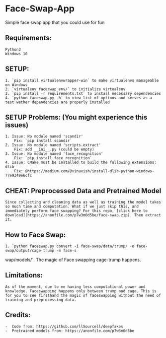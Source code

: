 # Face-Swap-App
Simple face swap app that you could use for fun

## Requirements:
    Python3
    Windows 10

## SETUP:
    1. `pip install virtualenvwrapper-win` to make virtualenvs manageable on Windows
    2. `virtualenv faceswap_env/` to initialize virtualenv
    3. `pip install -r requirements.txt` to install necessary dependencies
    4. `python faceswap.py -h` to view list of options and serves as a test wether dependencies are properly installed

## SETUP Problems: (You might experience this issues)
    1. Issue: No module named 'scandir'
        Fix: `pip install scandir`
    2. Issue: No module named 'scripts.extract'
        Fix: add __ini__.py (could be empty)
    3. Issue: No module named 'face_recognition'
        Fix: `pip install face_recognition`
    4. Issue: CMake must be installed to build the following extensions: dlib
        Fix: @https://medium.com/@vinuvish/install-dlib-python-windows-77e9349e6cfc

## CHEAT: Preprocessed Data and Pretrained Model
    Since collecting and cleaning data as well as training the model takes so much time and computation. What if we just skip this, and immediately perform face swapping? For this repo, [click here to download](https://anonfile.com/p7w3m0d5be/face-swap.zip). Then extract it.

## How to Face Swap:
    1. `python faceswap.py convert -i face-swap/data/trump/ -o face-swap/output/cage-trump -m face-s
wap/models/`. The magic of Face swapping cage-trump happens.

## Limitations:
    As of the moment, due to me having less computational power and knowledge. Faceswapping happens only between trump and cage. This is for you to see firsthand the magic of faceswapping without the need of training and preprocessing data.

## Credits:
    -  Code from: https://github.com/llSourcell/deepfakes
    -  Pretrained models from: https://anonfile.com/p7w3m0d5be
